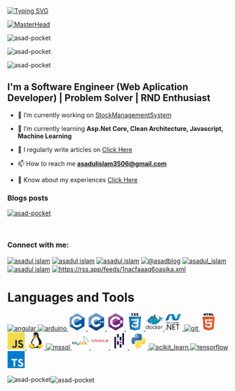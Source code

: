 [![Typing SVG](https://readme-typing-svg.demolab.com?font=Fira+Code&size=25&pause=1000&color=87F7EB&random=false&width=435&lines=Hi+%F0%9F%91%8B%2C+I'm+Asadul+Islam)](https://git.io/typing-svg)

<p align="left">
  <a href="https://sites.google.com/view/asad-pocket">
    <img src="https://i.pinimg.com/originals/81/17/8b/81178b47a8598f0c81c4799f2cdd4057.gif" alt="MasterHead" width="300" height="200">
  </a>
</p>

<p>&nbsp;<img align="left" src="https://github-readme-stats.vercel.app/api?username=asad-pocket&show_icons=true&locale=en" alt="asad-pocket" /></p>

<p><img src="https://github-readme-stats.vercel.app/api/top-langs?username=asad-pocket&show_icons=true&locale=en&layout=compact" alt="asad-pocket" /></p>

<p align="left"> <img src="https://komarev.com/ghpvc/?username=asad-pocket&label=Profile%20views&color=0e75b6&style=flat" alt="asad-pocket" /> </p>

## I'm a Software Engineer (Web Aplication Developer) | Problem Solver | RND Enthusiast


- 🔭 I’m currently working on [StockManagementSystem](https://github.com/Asad-Pocket/StockManagementSystem)

- 🌱 I’m currently learning **Asp.Net Core, Clean Architecture, Javascript, Machine Learning**

- 📝 I regularly write articles on [Click Here](https://asadulislam.hashnode.dev/)

- 📫 How to reach me **asadulislam3506@gmail.com**

- 📄 Know about my experiences [Click Here](https://drive.google.com/drive/folders/1fz8KNMoj5QkvDoME3CIAFEJCRmc5995f?usp=sharing)

### Blogs posts
<!-- BLOG-POST-LIST:START -->
<!-- BLOG-POST-LIST:END -->

<p align="left"> <a href="https://github.com/ryo-ma/github-profile-trophy"><img src="https://github-profile-trophy.vercel.app/?username=asad-pocket" alt="asad-pocket" /></a> </p>
<p>
  
</p>
<p align="left"> <a href="https://twitter.com/" target="blank"><img src="https://img.shields.io/twitter/follow/?logo=twitter&style=for-the-badge" alt="" /></a> </p>


<h3 align="left">Connect with me:</h3>
<p align="left">
<a href="https://linkedin.com/in/asadul islam" target="blank"><img align="center" src="https://raw.githubusercontent.com/rahuldkjain/github-profile-readme-generator/master/src/images/icons/Social/linked-in-alt.svg" alt="asadul islam" height="40" width="50" /></a>
<a href="https://www.facebook.com/profile.php?id=100007334328346" target="blank"><img align="center" src="https://raw.githubusercontent.com/rahuldkjain/github-profile-readme-generator/master/src/images/icons/Social/facebook.svg" alt="asadul islam" height="40" width="50" /></a>
<a href="https://asadulislam.hashnode.dev/" target="blank"><img align="center" src="https://raw.githubusercontent.com/rahuldkjain/github-profile-readme-generator/master/src/images/icons/Social/hashnode.svg" alt="asadul islam" height="40" width="50" /></a>
<a href="https://medium.com/@asadblog" target="blank"><img align="center" src="https://raw.githubusercontent.com/rahuldkjain/github-profile-readme-generator/master/src/images/icons/Social/medium.svg" alt="@asadblog" height="40" width="50" /></a>
<a href="https://codeforces.com/profile/asadul_islam" target="blank"><img align="center" src="https://raw.githubusercontent.com/rahuldkjain/github-profile-readme-generator/master/src/images/icons/Social/codeforces.svg" alt="asadul_islam" height="40" width="50" /></a>
<a href="https://www.leetcode.com/asadul islam" target="blank"><img align="center" src="https://raw.githubusercontent.com/rahuldkjain/github-profile-readme-generator/master/src/images/icons/Social/leet-code.svg" alt="asadul islam" height="40" width="50" /></a>
<a href="/https://rss.app/feeds/1nacfaaaq6oasjka.xml" target="blank"><img align="center" src="https://raw.githubusercontent.com/rahuldkjain/github-profile-readme-generator/master/src/images/icons/Social/rss.svg" alt="https://rss.app/feeds/1nacfaaaq6oasjka.xml" height="40" width="50" /></a>
</p>

# Languages and Tools
<p align="left"> <a href="https://angular.io" target="_blank" rel="noreferrer"> <img src="https://angular.io/assets/images/logos/angular/angular.svg" alt="angular" width="40" height="40"/> </a> <a href="https://www.arduino.cc/" target="_blank" rel="noreferrer"> <img src="https://cdn.worldvectorlogo.com/logos/arduino-1.svg" alt="arduino" width="40" height="40"/> </a> <a href="https://www.cprogramming.com/" target="_blank" rel="noreferrer"> <img src="https://raw.githubusercontent.com/devicons/devicon/master/icons/c/c-original.svg" alt="c" width="40" height="40"/> </a> <a href="https://www.w3schools.com/cpp/" target="_blank" rel="noreferrer"> <img src="https://raw.githubusercontent.com/devicons/devicon/master/icons/cplusplus/cplusplus-original.svg" alt="cplusplus" width="40" height="40"/> </a> <a href="https://www.w3schools.com/cs/" target="_blank" rel="noreferrer"> <img src="https://raw.githubusercontent.com/devicons/devicon/master/icons/csharp/csharp-original.svg" alt="csharp" width="40" height="40"/> </a> <a href="https://www.w3schools.com/css/" target="_blank" rel="noreferrer"> <img src="https://raw.githubusercontent.com/devicons/devicon/master/icons/css3/css3-original-wordmark.svg" alt="css3" width="40" height="40"/> </a> <a href="https://www.docker.com/" target="_blank" rel="noreferrer"> <img src="https://raw.githubusercontent.com/devicons/devicon/master/icons/docker/docker-original-wordmark.svg" alt="docker" width="40" height="40"/> </a> <a href="https://dotnet.microsoft.com/" target="_blank" rel="noreferrer"> <img src="https://raw.githubusercontent.com/devicons/devicon/master/icons/dot-net/dot-net-original-wordmark.svg" alt="dotnet" width="40" height="40"/> </a> <a href="https://git-scm.com/" target="_blank" rel="noreferrer"> <img src="https://www.vectorlogo.zone/logos/git-scm/git-scm-icon.svg" alt="git" width="40" height="40"/> </a> <a href="https://www.w3.org/html/" target="_blank" rel="noreferrer"> <img src="https://raw.githubusercontent.com/devicons/devicon/master/icons/html5/html5-original-wordmark.svg" alt="html5" width="40" height="40"/> </a> <a href="https://developer.mozilla.org/en-US/docs/Web/JavaScript" target="_blank" rel="noreferrer"> <img src="https://raw.githubusercontent.com/devicons/devicon/master/icons/javascript/javascript-original.svg" alt="javascript" width="40" height="40"/> </a> <a href="https://www.linux.org/" target="_blank" rel="noreferrer"> <img src="https://raw.githubusercontent.com/devicons/devicon/master/icons/linux/linux-original.svg" alt="linux" width="40" height="40"/> </a> <a href="https://www.microsoft.com/en-us/sql-server" target="_blank" rel="noreferrer"> <img src="https://www.svgrepo.com/show/303229/microsoft-sql-server-logo.svg" alt="mssql" width="40" height="40"/> </a> <a href="https://www.mysql.com/" target="_blank" rel="noreferrer"> <img src="https://raw.githubusercontent.com/devicons/devicon/master/icons/mysql/mysql-original-wordmark.svg" alt="mysql" width="40" height="40"/> </a> <a href="https://www.oracle.com/" target="_blank" rel="noreferrer"> <img src="https://raw.githubusercontent.com/devicons/devicon/master/icons/oracle/oracle-original.svg" alt="oracle" width="40" height="40"/> </a> <a href="https://pandas.pydata.org/" target="_blank" rel="noreferrer"> <img src="https://raw.githubusercontent.com/devicons/devicon/2ae2a900d2f041da66e950e4d48052658d850630/icons/pandas/pandas-original.svg" alt="pandas" width="40" height="40"/> </a> <a href="https://www.python.org" target="_blank" rel="noreferrer"> <img src="https://raw.githubusercontent.com/devicons/devicon/master/icons/python/python-original.svg" alt="python" width="40" height="40"/> </a> <a href="https://scikit-learn.org/" target="_blank" rel="noreferrer"> <img src="https://upload.wikimedia.org/wikipedia/commons/0/05/Scikit_learn_logo_small.svg" alt="scikit_learn" width="40" height="40"/> </a> <a href="https://www.tensorflow.org" target="_blank" rel="noreferrer"> <img src="https://www.vectorlogo.zone/logos/tensorflow/tensorflow-icon.svg" alt="tensorflow" width="40" height="40"/> </a> <a href="https://www.typescriptlang.org/" target="_blank" rel="noreferrer"> <img src="https://raw.githubusercontent.com/devicons/devicon/master/icons/typescript/typescript-original.svg" alt="typescript" width="40" height="40"/> </a> </p>

<p><img align="left" src="https://github-readme-stats.vercel.app/api/top-langs?username=asad-pocket&show_icons=true&locale=en&layout=compact" alt="asad-pocket" /></p>


<p><img align="center" src="https://github-readme-streak-stats.herokuapp.com/?user=asad-pocket&" alt="asad-pocket" /></p>
